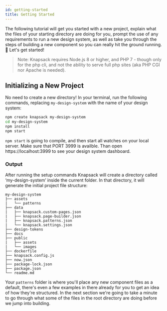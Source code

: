 ```yaml
---
id: getting-started
title: Getting Started
---
```


The following tutorial will get you started with a new project, explain what the files of your starting directory are doing for you, prompt the use of any requirements to run a new design system, as well as take you through the steps of building a new component so you can really hit the ground running. 🏃 Let's get started!

>Note: Knapsack requires Node.js 8 or higher, and PHP 7 - though only for the php cli, and not the ability to serve full php sites (aka PHP CGI nor Apache is needed).

## Initializing a New Project

No need to create a new directory! In your terminal, run the following commands, replacing `my-design-system` with the name of your design system:

```bash
npm create knapsack my-design-system 
cd my-design-system 
npm install 
npm start 
```
`npm start` is going to compile, and then start all watches on your local server. Make sure that PORT 3999 is availble. Than open https://localhost:3999 to see your design system dashboard.

### Output

After running the setup commands Knapsack will create a directory called ‘my-design-system’ inside the current folder. In that directory, it will generate the initial project file structure:

```
my-design-system
├── assets
|   └── patterns
├── data
|   ├── knapsack.custom-pages.json
|   ├── knapsack.page-builder.json
|   ├── knapsack.patterns.json
|   └── knapsack.settings.json
├── design-tokens
├── docs
├── public
|   ├── assets
|   └── images
├── dockerfile
├── knapsack.config.js
├── now.json
├── package-lock.json
├── package.json
└── readme.md
```

Your `patterns` folder is where you'll place any new component files as a default, there's even a few examples in there already for you to get an idea of how they're structured. In the next section we're going to take a minute to go through what some of the files in the root directory are doing before we jump into building.

